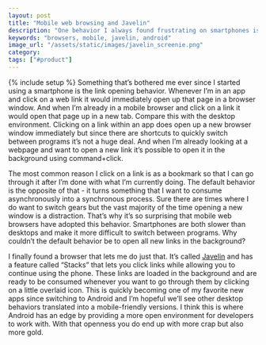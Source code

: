 ```yaml
---
layout: post
title: "Mobile web browsing and Javelin"
description: "One behavior I always found frustrating on smartphones is the way clicking in app links opens up a new window. I recently discovered a mobile browser, Javelin, that has a great solution to this problem."
keywords: "browsers, mobile, javelin, android"
image_url: "/assets/static/images/javelin_screenie.png"
category:
tags: ["#product"]
---
```

{% include setup %}
Something that’s bothered me ever since I started using a smartphone is the link opening behavior. Whenever I’m in an app and click on a web link it would immediately open up that page in a browser window. And when I’m already in a mobile browser and click on a link it would open that page up in a new tab. Compare this with the desktop environment. Clicking on a link within an app does open up a new browser window immediately but since there are shortcuts to quickly switch between programs it’s not a huge deal. And when I’m already looking at a webpage and want to open a new link it’s possible to open it in the background using command+click.

The most common reason I click on a link is as a bookmark so that I can go through it after I’m done with what I’m currently doing. The default behavior is the opposite of that - it turns something that I want to consume asynchronously into a synchronous process. Sure there are times where I do want to switch gears but the vast majority of the time opening a new window is a distraction. That’s why it’s so surprising that mobile web browsers have adopted this behavior. Smartphones are both slower than desktops and make it more difficult to switch between programs. Why couldn’t the default behavior be to open all new links in the background?

I finally found a browser that lets me do just that. It’s called <a href="http://javelinbrowser.com/" target="_blank">Javelin</a> and has a feature called “Stacks” that lets you click links while allowing you to continue using the phone. These links are loaded in the background and are ready to be consumed whenever you want to go through them by clicking on a little overlaid icon. This is quickly becoming one of my favorite new apps since switching to Android and I’m hopeful we’ll see other desktop behaviors translated into a mobile-friendly versions. I think this is where Android has an edge by providing a more open environment for developers to work with. With that openness you do end up with more crap but also more gold.